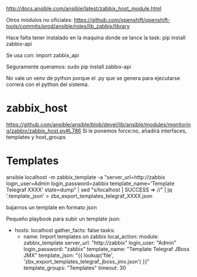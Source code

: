 http://docs.ansible.com/ansible/latest/zabbix_host_module.html

Otros módulos no oficiales:
https://github.com/openshift/openshift-tools/commits/prod/ansible/roles/lib_zabbix/library

Hace falta tener instalado en la maquina donde se lance la task:
pip install zabbix-api

Se usa con:
import zabbix_api

Seguramente queramos:
sudo pip install zabbix-api

No vale un venv de python porque el .py que se genera para ejecutarse correrá con el python del sistema.


# zabbix_host
https://github.com/ansible/ansible/blob/devel/lib/ansible/modules/monitoring/zabbix/zabbix_host.py#L786
Si le ponemos force:no, añadirá interfaces, templates y host_groups


# Templates
ansible localhost -m zabbix_template -a "server_url=http://zabbix login_user=Admin login_password=zabbix template_name='Template Telegraf XXXX' state=dump" | sed "s/localhost | SUCCESS => //" | jq '.template_json' > zbx_export_templates_telegraf_XXXX.json

bajarnos un template en formato json


Pequeño playbook para subir un template json:
- hosts: localhost
  gather_facts: false
  tasks:
    - name: Import templates on zabbix
      local_action:
        module: zabbix_template
        server_url: "http://zabbix"
        login_user: "Admin"
        login_password: "zabbix"
        template_name: "Template Telegraf JBoss JMX"
        template_json: "{{ lookup('file', 'zbx_export_templates_telegraf_jboss_jmx.json') }}"
        template_groups: "Templates"
        timeout: 30

